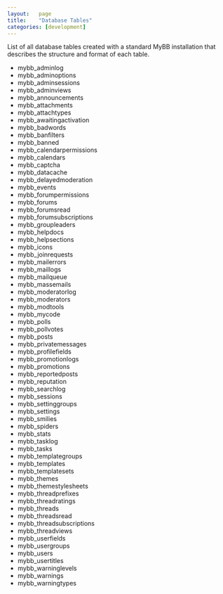 ```yaml
---
layout:   page
title:    "Database Tables"
categories: [development]
---
```


List of all database tables created with a standard MyBB installation that describes the structure and format of each table.

- mybb_adminlog
- mybb_adminoptions
- mybb_adminsessions
- mybb_adminviews
- mybb_announcements
- mybb_attachments
- mybb_attachtypes
- mybb_awaitingactivation
- mybb_badwords
- mybb_banfilters
- mybb_banned
- mybb_calendarpermissions
- mybb_calendars
- mybb_captcha
- mybb_datacache
- mybb_delayedmoderation
- mybb_events
- mybb_forumpermissions
- mybb_forums
- mybb_forumsread
- mybb_forumsubscriptions
- mybb_groupleaders
- mybb_helpdocs
- mybb_helpsections
- mybb_icons
- mybb_joinrequests
- mybb_mailerrors
- mybb_maillogs
- mybb_mailqueue
- mybb_massemails
- mybb_moderatorlog
- mybb_moderators
- mybb_modtools
- mybb_mycode
- mybb_polls
- mybb_pollvotes
- mybb_posts
- mybb_privatemessages
- mybb_profilefields
- mybb_promotionlogs
- mybb_promotions
- mybb_reportedposts
- mybb_reputation
- mybb_searchlog
- mybb_sessions
- mybb_settinggroups
- mybb_settings
- mybb_smilies
- mybb_spiders
- mybb_stats
- mybb_tasklog
- mybb_tasks
- mybb_templategroups
- mybb_templates
- mybb_templatesets
- mybb_themes
- mybb_themestylesheets
- mybb_threadprefixes
- mybb_threadratings
- mybb_threads
- mybb_threadsread
- mybb_threadsubscriptions
- mybb_threadviews
- mybb_userfields
- mybb_usergroups
- mybb_users
- mybb_usertitles
- mybb_warninglevels
- mybb_warnings
- mybb_warningtypes
